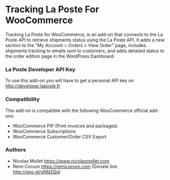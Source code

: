 # Tracking La Poste For WooCommerce

Tracking La Poste for WooCommerce, is an add-on that connects to the La Poste API to retrieve shipments status using the La Poste API. It adds a new section to the "My Account > Orders > View Order" page, includes shipments tracking to emails sent to customers, and adds detailed status to the order edition page in the WordPress Dashboard.

### La Poste Developer API Key

To use this add-on you will have to get a personal API key on http://developer.laposte.fr

### Compatibility

This add-on is compatible with the following WooCommerce official add-ons:
* WooCommerce PIP (Print invoices and packages)
* WooCommerce Subscriptions
* WooCommerce Customer/Order CSV Export


### Authors

* Nicolas Mollet https://www.nicolasmollet.com
* Rémi Corson https://remicorson.com (Donate link: http://goo.gl/gNN2Qq)
